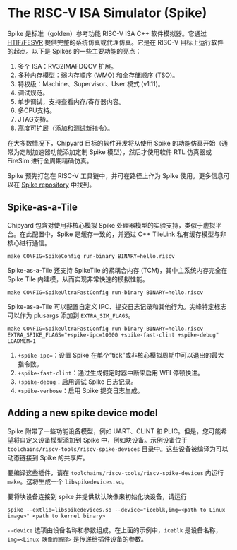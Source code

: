 # The RISC-V ISA Simulator (Spike)

Spike 是标准（golden）参考功能 RISC-V ISA C++ 软件模拟器。它通过 [HTIF/FESVR](https://github.com/riscv/riscv-isa-sim/tree/master/fesvr) 提供完整的系统仿真或代理仿真。它是在 RISC-V 目标上运行软件的起点。以下是 Spikes 的一些主要功能的亮点：

1. 多个 ISA：RV32IMAFDQCV 扩展。
2. 多种内存模型：弱内存顺序 (WMO) 和全存储顺序 (TSO)。
3. 特权级：Machine、Supervisor、User 模式 ​​(v1.11)。
4. 调试规范。
5. 单步调试，支持查看内存/寄存器内容。
6. 多CPU支持。
7. JTAG支持。
8. 高度可扩展（添加和测试新指令）。

在大多数情况下，Chipyard 目标的软件开发将从使用 Spike 的功能仿真开始（通常为定制加速器功能添加定制 Spike 模型），然后才使用软件 RTL 仿真器或 FireSim 进行全周期精确仿真。

Spike 预先打包在 RISC-V 工具链中，并可在路径上作为 Spike 使用。更多信息可以在 [Spike repository](https://github.com/riscv/riscv-isa-sim) 中找到。

## Spike-as-a-Tile

Chipyard 包含对使用非核心模拟 Spike 处理器模型的实验支持，类似于虚拟平台。在此配置中，Spike 是缓存一致的，并通过 C++ TileLink 私有缓存模型与非核心进行通信。

```shell
make CONFIG=SpikeConfig run-binary BINARY=hello.riscv
```

Spike-as-a-Tile 还支持 SpikeTile 的紧耦合内存 (TCM)，其中主系统内存完全在 Spike Tile 内建模，从而实现非常快速的模拟性能。

```shell
make CONFIG=SpikeUltraFastConfig run-binary BINARY=hello.riscv
```

Spike-as-a-Tile 可以配置自定义 IPC、提交日志记录和其他行为。尖峰特定标志可以作为 plusargs 添加到 `EXTRA_SIM_FLAGS`。

```shell
make CONFIG=SpikeUltraFastConfig run-binary BINARY=hello.riscv EXTRA_SPIKE_FLAGS="+spike-ipc=10000 +spike-fast-clint +spike-debug" LOADMEM=1
```

1. `+spike-ipc=`：设置 Spike 在单个“tick”或非核心模拟周期中可以退出的最大指令数。
2. `+spike-fast-clint`：通过生成假定时器中断来启用 WFI 停顿快进。
3. `+spike-debug`：启用调试 Spike 日志记录。
4. `+spike-verbose`：启用 Spike 提交日志生成。

## Adding a new spike device model

Spike 附带了一些功能设备模型，例如 UART、CLINT 和 PLIC。但是，您可能希望将自定义设备模型添加到 Spike 中，例如块设备。示例设备位于 `toolchains/riscv-tools/riscv-spike-devices` 目录中。这些设备被编译为可以动态链接到 Spike 的共享库。

要编译这些插件，请在 `toolchains/riscv-tools/riscv-spike-devices` 内运行 `make`。这将生成一个 `libspikedevices.so`。

要将块设备连接到 spike 并提供默认映像来初始化块设备，请运行

```shell
spike --extlib=libspikedevices.so --device="iceblk,img=<path to Linux image>" <path to kernel binary>
```

`--device` 选项由设备名称和参数组成。在上面的示例中，`iceblk` 是设备名称，`img=<Linux 映像的路径>` 是传递给插件设备的参数。